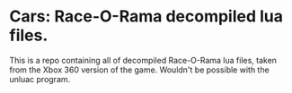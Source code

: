 # Cars: Race-O-Rama decompiled lua files.
This is a repo containing all of decompiled Race-O-Rama lua files, taken from the Xbox 360 version of the game. Wouldn't be possible with the unluac program.
